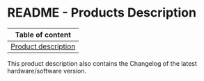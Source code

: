 # README - Products Description

| Table of content|
|--|
| [Product description](../ProductsDescription/Firmware_0.13.11-217_Release_Notes.md)|

This product description also contains the Changelog of the latest hardware/software version.
